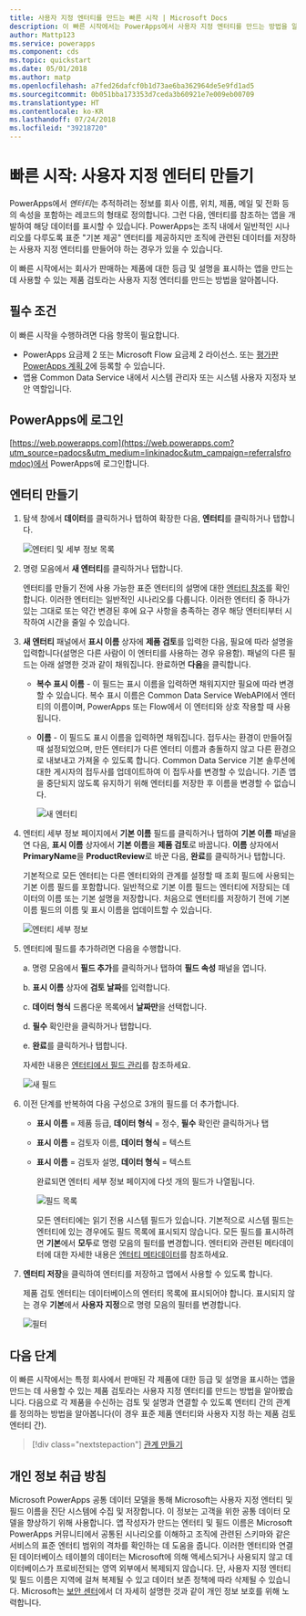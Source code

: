 ```yaml
---
title: 사용자 지정 엔터티를 만드는 빠른 시작 | Microsoft Docs
description: 이 빠른 시작에서는 PowerApps에서 사용자 지정 엔터티를 만드는 방법을 알아봅니다.
author: Mattp123
ms.service: powerapps
ms.component: cds
ms.topic: quickstart
ms.date: 05/01/2018
ms.author: matp
ms.openlocfilehash: a7fed26dafcf0b1d73ae6ba362964de5e9fd1ad5
ms.sourcegitcommit: 0b051bba173353d7ceda3b60921e7e009eb00709
ms.translationtype: HT
ms.contentlocale: ko-KR
ms.lasthandoff: 07/24/2018
ms.locfileid: "39218720"
---
```

# <a name="quickstart-create-a-custom-entity"></a>빠른 시작: 사용자 지정 엔터티 만들기
PowerApps에서 *엔터티*는 추적하려는 정보를 회사 이름, 위치, 제품, 메일 및 전화 등의 속성을 포함하는 레코드의 형태로 정의합니다. 그런 다음, 엔터티를 참조하는 앱을 개발하여 해당 데이터를 표시할 수 있습니다. PowerApps는 조직 내에서 일반적인 시나리오를 다루도록 표준 "기본 제공" 엔터티를 제공하지만 조직에 관련된 데이터를 저장하는 사용자 지정 엔터티를 만들어야 하는 경우가 있을 수 있습니다.

이 빠른 시작에서는 회사가 판매하는 제품에 대한 등급 및 설명을 표시하는 앱을 만드는 데 사용할 수 있는 제품 검토라는 사용자 지정 엔터티를 만드는 방법을 알아봅니다.

## <a name="prerequisites"></a>필수 조건
이 빠른 시작을 수행하려면 다음 항목이 필요합니다.
* PowerApps 요금제 2 또는 Microsoft Flow 요금제 2 라이선스. 또는 [평가판 PowerApps 계획 2](https://web.powerapps.com/signup?redirect=marketing&email=)에 등록할 수 있습니다.
* 앱용 Common Data Service 내에서 시스템 관리자 또는 시스템 사용자 지정자 보안 역할입니다.

## <a name="sign-in-to-powerapps"></a>PowerApps에 로그인
[https://web.powerapps.com](https://web.powerapps.com?utm_source=padocs&utm_medium=linkinadoc&utm_campaign=referralsfromdoc)에서 PowerApps에 로그인합니다.

## <a name="create-an-entity"></a>엔터티 만들기
1. 탐색 창에서 **데이터**를 클릭하거나 탭하여 확장한 다음, **엔터티**를 클릭하거나 탭합니다.

    ![엔터티 및 세부 정보 목록](./media/data-platform-cds-create-entity/entitylist.png "엔터티 목록")

2. 명령 모음에서 **새 엔터티**를 클릭하거나 탭합니다.

    엔터티를 만들기 전에 사용 가능한 표준 엔터티의 설명에 대한 [엔터티 참조](../../developer/common-data-service/reference/about-entity-reference.md)를 확인합니다. 이러한 엔터티는 일반적인 시나리오를 다룹니다. 이러한 엔터티 중 하나가 있는 그대로 또는 약간 변경된 후에 요구 사항을 충족하는 경우 해당 엔터티부터 시작하여 시간을 줄일 수 있습니다. 

3. **새 엔터티** 패널에서 **표시 이름** 상자에 **제품 검토**를 입력한 다음, 필요에 따라 설명을 입력합니다(설명은 다른 사람이 이 엔터티를 사용하는 경우 유용함). 패널의 다른 필드는 아래 설명한 것과 같이 채워집니다. 완료하면 **다음**을 클릭합니다.

   * **복수 표시 이름** - 이 필드는 표시 이름을 입력하면 채워지지만 필요에 따라 변경할 수 있습니다. 복수 표시 이름은 Common Data Service WebAPI에서 엔터티의 이름이며, PowerApps 또는 Flow에서 이 엔터티와 상호 작용할 때 사용됩니다.
   * **이름** - 이 필드도 표시 이름을 입력하면 채워집니다. 접두사는 환경이 만들어질 때 설정되었으며, 만든 엔터티가 다른 엔터티 이름과 충돌하지 않고 다른 환경으로 내보내고 가져올 수 있도록 합니다. Common Data Service 기본 솔루션에 대한 게시자의 접두사를 업데이트하여 이 접두사를 변경할 수 있습니다. 기존 앱을 중단되지 않도록 유지하기 위해 엔터티를 저장한 후 이름을 변경할 수 없습니다.
     
     ![새 엔터티](./media/data-platform-cds-create-entity/newentitypanel.png "새 엔터티 패널")

4. 엔터티 세부 정보 페이지에서 **기본 이름** 필드를 클릭하거나 탭하여 **기본 이름** 패널을 연 다음, **표시 이름** 상자에서 **기본 이름**을 **제품 검토**로 바꿉니다. **이름** 상자에서 **PrimaryName**을 **ProductReview**로 바꾼 다음, **완료**를 클릭하거나 탭합니다.
 
    기본적으로 모든 엔터티는 다른 엔터티와의 관계를 설정할 때 조회 필드에 사용되는 기본 이름 필드를 포함합니다. 일반적으로 기본 이름 필드는 엔터티에 저장되는 데이터의 이름 또는 기본 설명을 저장합니다. 처음으로 엔터티를 저장하기 전에 기본 이름 필드의 이름 및 표시 이름을 업데이트할 수 있습니다.

    ![엔터티 세부 정보](./media/data-platform-cds-create-entity/newentitydetails.png "새 엔터티 세부 정보")

5. 엔터티에 필드를 추가하려면 다음을 수행합니다.
 
    a. 명령 모음에서 **필드 추가**를 클릭하거나 탭하여 **필드 속성** 패널을 엽니다.

    b. **표시 이름** 상자에 **검토 날짜**를 입력합니다.

    c. **데이터 형식** 드롭다운 목록에서 **날짜만**을 선택합니다.

    d. **필수** 확인란을 클릭하거나 탭합니다.
    
    e. **완료**를 클릭하거나 탭합니다.
     
    자세한 내용은 [엔터티에서 필드 관리](data-platform-manage-fields.md)를 참조하세요.

    ![새 필드](./media/data-platform-cds-create-entity/newfieldpanel-2.png "새 필드 패널")

6. 이전 단계를 반복하여 다음 구성으로 3개의 필드를 더 추가합니다.
   * **표시 이름** = 제품 등급, **데이터 형식** = 정수, **필수** 확인란 클릭하거나 탭
   * **표시 이름** = 검토자 이름, **데이터 형식** = 텍스트
   * **표시 이름** = 검토자 설명, **데이터 형식** = 텍스트

     완료되면 엔터티 세부 정보 페이지에 다섯 개의 필드가 나열됩니다.

     ![필드 목록](./media/data-platform-cds-create-entity/addedfields.png "필드 목록")

     모든 엔터티에는 읽기 전용 시스템 필드가 있습니다. 기본적으로 시스템 필드는 엔터티에 있는 경우에도 필드 목록에 표시되지 않습니다. 모든 필드를 표시하려면 **기본**에서 **모두**로 명령 모음의 필터를 변경합니다. 엔터티와 관련된 메타데이터에 대한 자세한 내용은 [엔터티 메타데이터](../../developer/common-data-service/entity-metadata.md)를 참조하세요.

7. **엔터티 저장**을 클릭하여 엔터티를 저장하고 앱에서 사용할 수 있도록 합니다.

    제품 검토 엔터티는 데이터베이스의 엔터티 목록에 표시되어야 합니다. 표시되지 않는 경우 **기본**에서 **사용자 지정**으로 명령 모음의 필터를 변경합니다.

    ![필터](./media/data-platform-cds-create-entity/filter.png "필터 선택")

## <a name="next-steps"></a>다음 단계
이 빠른 시작에서는 특정 회사에서 판매된 각 제품에 대한 등급 및 설명을 표시하는 앱을 만드는 데 사용할 수 있는 제품 검토라는 사용자 지정 엔터티를 만드는 방법을 알아봤습니다. 다음으로 각 제품을 수신하는 검토 및 설명과 연결할 수 있도록 엔터티 간의 관계를 정의하는 방법을 알아봅니다(이 경우 표준 제품 엔터티와 사용자 지정 하는 제품 검토 엔터티 간).

> [!div class="nextstepaction"]
> [관계 만들기](data-platform-entity-lookup.md)

## <a name="privacy-notice"></a>개인 정보 취급 방침
Microsoft PowerApps 공통 데이터 모델을 통해 Microsoft는 사용자 지정 엔터티 및 필드 이름을 진단 시스템에 수집 및 저장합니다. 이 정보는 고객을 위한 공통 데이터 모델을 향상하기 위해 사용합니다. 앱 작성자가 만드는 엔터티 및 필드 이름은 Microsoft PowerApps 커뮤니티에서 공통된 시나리오를 이해하고 조직에 관련된 스키마와 같은 서비스의 표준 엔터티 범위의 격차를 확인하는 데 도움을 줍니다. 이러한 엔터티와 연결된 데이터베이스 테이블의 데이터는 Microsoft에 의해 액세스되거나 사용되지 않고 데이터베이스가 프로비전되는 영역 외부에서 복제되지 않습니다. 단, 사용자 지정 엔터티 및 필드 이름은 지역에 걸쳐 복제될 수 있고 데이터 보존 정책에 따라 삭제될 수 있습니다. Microsoft는 [보안 센터](https://www.microsoft.com/trustcenter/Privacy/default.aspx)에서 더 자세히 설명한 것과 같이 개인 정보 보호를 위해 노력합니다.
